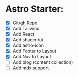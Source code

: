 # Astro Starter:

- [x] Git/gh Repo
- [x] Add Tailwind
- [x] Add React
- [x] Add shadcn/ui
- [x] Add astro-icon
- [x] Add Footer to Layout
- [x] Add Nav to Layout
- [ ] Add blog (content collection)
- [ ] Add mdx support
